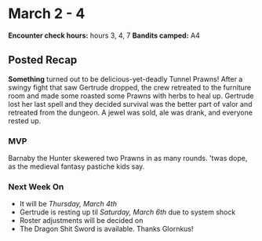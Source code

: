 # March 2 - 4
**Encounter check hours:** hours 3, 4, 7
**Bandits camped:** A4

## Posted Recap
**Something** turned out to be delicious-yet-deadly Tunnel Prawns! After a swingy fight that saw Gertrude dropped, the crew retreated to the furniture room and made some roasted some Prawns with herbs to heal up. Gertrude lost her last spell and they decided survival was the better part of valor and retreated from the dungeon. A jewel was sold, ale was drank, and everyone rested up.

### MVP

Barnaby the Hunter skewered two Prawns in as many rounds. 'twas dope, as the medieval fantasy pastiche kids say.

### Next Week On

- It will be *Thursday, March 4th*
- Gertrude is resting up til *Saturday, March 6th* due to system shock
- Roster adjustments will be decided on
- The Dragon Shit Sword is available. Thanks Glornkus!


